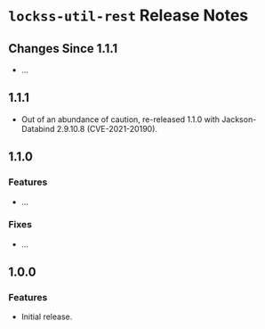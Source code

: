 # `lockss-util-rest` Release Notes

## Changes Since 1.1.1

*   ...

## 1.1.1

*   Out of an abundance of caution, re-released 1.1.0 with Jackson-Databind 2.9.10.8 (CVE-2021-20190).

## 1.1.0

### Features

*   ...

### Fixes

*   ...

## 1.0.0

### Features

*   Initial release.
